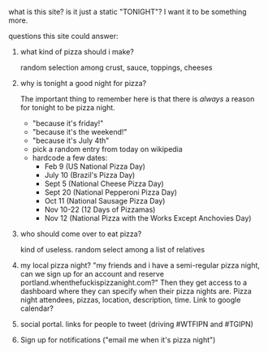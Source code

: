 what is this site? is it just a static "TONIGHT"? I want it to be something more.

questions this site could answer:

1. what kind of pizza should i make?

    random selection among crust, sauce, toppings, cheeses
    
2. why is tonight a good night for pizza?

    The important thing to remember here is that there is *always* a reason for tonight to be pizza night.
    - "because it's friday!"
    - "because it's the weekend!"
    - "because it's July 4th"
    - pick a random entry from today on wikipedia
    - hardcode a few dates:
        - Feb 9 (US National Pizza Day)
        - July 10 (Brazil's Pizza Day)
        - Sept 5 (National Cheese Pizza Day)
        - Sept 20 (National Pepperoni Pizza Day)
        - Oct 11 (National Sausage Pizza Day)
        - Nov 10-22 (12 Days of Pizzamas)
        - Nov 12 (National Pizza with the Works Except Anchovies Day)
3. who should come over to eat pizza?

    kind of useless. random select among a list of relatives

4. my local pizza night? "my friends and i have a semi-regular pizza night, can we sign up for an account and reserve portland.whenthefuckispizzanight.com?" Then they get access to a dashboard where they can specify when their pizza nights are. Pizza night attendees, pizzas, location, description, time. Link to google calendar?

5. social portal. links for people to tweet (driving #WTFIPN and #TGIPN)

6. Sign up for notifications ("email me when it's pizza night")
